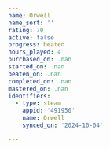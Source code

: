 ```yaml
---
name: Orwell
name_sort: ''
rating: 70
active: false
progress: beaten
hours_played: 4
purchased_on: .nan
started_on: .nan
beaten_on: .nan
completed_on: .nan
mastered_on: .nan
identifiers:
  - type: steam
    appid: '491950'
    name: Orwell
    synced_on: '2024-10-04'

---
```

